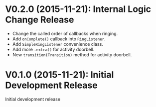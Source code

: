 
# V0.2.0 (2015-11-21): Internal Logic Change Release

- Change the called order of callbacks when ringing.
- Add `onComplete()` callback into `RingListener`.
- Add `SimpleRingListener` convenience class.
- Add more `.extra()` for activity doorbell.
- New `transition(Transition)` method for activity doorbell.

# V0.1.0 (2015-11-21): Initial Development Release

Initial development release